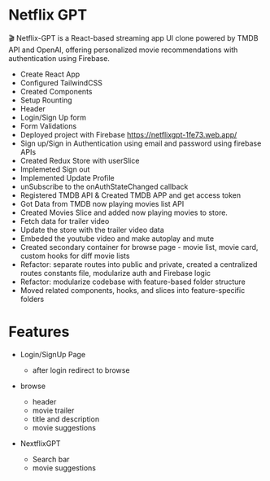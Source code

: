 # Netflix GPT

🎬 Netflix-GPT is a React-based streaming app UI clone powered by TMDB API and OpenAI, offering personalized movie recommendations with authentication using Firebase.

- Create React App
- Configured TailwindCSS
- Created Components
- Setup Rounting
- Header
- Login/Sign Up form
- Form Validations
- Deployed project with Firebase https://netflixgpt-1fe73.web.app/
- Sign up/Sign in Authentication using email and password using firebase APIs
- Created Redux Store with userSlice
- Implemeted Sign out
- Implemented Update Profile
- unSubscribe to the onAuthStateChanged callback
- Registered TMDB API & Created TMDB APP and get access token
- Got Data from TMDB now playing movies list API
- Created Movies Slice and added now playing movies to store.
- Fetch data for trailer video
- Update the store with the trailer video data
- Embeded the youtube video and make autoplay and mute
- Created secondary container for browse page - movie list, movie card, custom hooks for diff movie lists
- Refactor: separate routes into public and private, created a centralized routes constants file, modularize auth and Firebase logic
- Refactor: modularize codebase with feature-based folder structure
- Moved related components, hooks, and slices into feature-specific folders

# Features

- Login/SignUp Page
  - after login redirect to browse
- browse

  - header
  - movie trailer
  - title and description
  - movie suggestions

- NextflixGPT
  - Search bar
  - movie suggestions
